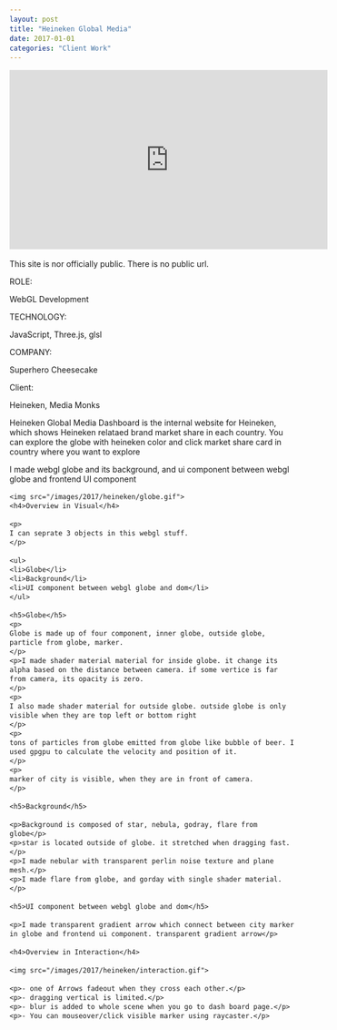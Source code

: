 ```yaml
---
layout: post
title: "Heineken Global Media"
date: 2017-01-01
categories: "Client Work"
---
```


<iframe width="560" height="315" src="https://www.youtube.com/embed/noBzbJ3hzVU" frameborder="0" allowfullscreen></iframe>
<p>This site is nor officially public. There is no public url.</p>

<div class="post-category">
<p class="post-title">ROLE:</p> 
<p class="post-value">WebGL Development</p>
</div>


<div class="post-category">
<p class="post-title">TECHNOLOGY:</p> 
<p class="post-value">JavaScript, Three.js, glsl</p>
</div>


<div class="post-category">
<p class="post-title">COMPANY:</p> 
<p class="post-value">Superhero Cheesecake</p>
</div>

<div class="post-category">
<p class="post-title">Client:</p> 
<p class="post-value">Heineken, Media Monks</p>
</div>


<div class="post-description">
    <p>Heineken Global Media Dashboard is the internal website for Heineken, which shows Heineken relataed brand market share in each country. You can explore the globe with heineken color and click market share card in country where you want to explore</p>
    <p>I made webgl globe and its background, and ui component between webgl globe and frontend UI component</p>

    <img src="/images/2017/heineken/globe.gif">
    <h4>Overview in Visual</h4>

    <p>
    I can seprate 3 objects in this webgl stuff.
    </p>

    <ul>
    <li>Globe</li>
    <li>Background</li>
    <li>UI component between webgl globe and dom</li>
    </ul>

    <h5>Globe</h5>
    <p>
    Globe is made up of four component, inner globe, outside globe, particle from globe, marker.
    </p>
    <p>I made shader material material for inside globe. it change its alpha based on the distance between camera. if some vertice is far from camera, its opacity is zero.
    </p>
    <p>
    I also made shader material for outside globe. outside globe is only visible when they are top left or bottom right 
    </p>
    <p>
    tons of particles from globe emitted from globe like bubble of beer. I used gpgpu to calculate the velocity and position of it.
    </p>
    <p>
    marker of city is visible, when they are in front of camera.
    </p>

    <h5>Background</h5>

    <p>Background is composed of star, nebula, godray, flare from globe</p>
    <p>star is located outside of globe. it stretched when dragging fast. </p>
    <p>I made nebular with transparent perlin noise texture and plane mesh.</p>
    <p>I made flare from globe, and gorday with single shader material.</p>

    <h5>UI component between webgl globe and dom</h5>

    <p>I made transparent gradient arrow which connect between city marker in globe and frontend ui component. transparent gradient arrow</p>

    <h4>Overview in Interaction</h4>

    <img src="/images/2017/heineken/interaction.gif">

    <p>- one of Arrows fadeout when they cross each other.</p>
    <p>- dragging vertical is limited.</p>
    <p>- blur is added to whole scene when you go to dash board page.</p>
    <p>- You can mouseover/click visible marker using raycaster.</p>
</div>